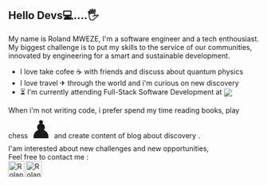   
   ## Hello Devs💻....🖐

My name is Roland MWEZE, I'm a software engineer and a tech enthousiast.<br>
My biggest challenge is to put my skills to the service of our communities, innovated by engineering for a smart and sustainable development.

  <ul>
   <li>I love take cofee &#9749; with friends and discuss about quantum physics</li>
   <li>I love travel ✈ through the world and i'm curious on new discovery</li>
   <li> &#9203; I'm currently attending Full-Stack Software Development at <a href="https://microverse.org?grsf=yt075f"><img align="center" src="https://img.shields.io/badge/Microverse-blueviolet"/></a>  </li>
  </ul> 
  
When i'm not writing code, i prefer spend my time reading books, play chess <span style='font-size:50px;'>&#9823;</span> and create content of blog about discovery .
<br>I'am interested about new challenges and new opportunities,<br> Feel free to contact me : <br>
[<img align="left" alt="Rolandman | Twitter" width="32px" src="https://cdn3.iconfinder.com/data/icons/free-social-icons/67/Untitled-15-512.png" />][twitter]
[<img align="left" alt="Rolandman | LinkedIn" width="32px" src="https://cdn.worldvectorlogo.com/logos/linkedin-icon-2.svg" />][linkedin]
  
  
   [linkedIn]: https://www.linkedin.com/in/roland-n-mweze-8b1045189/
   [twitter]: https://twitter.com/ManfulMwez
    

  
